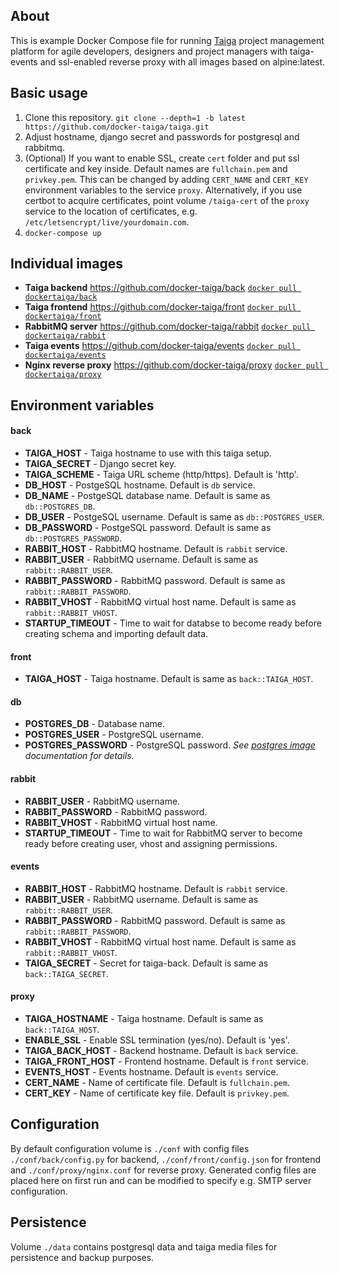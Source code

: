 ## About
This is example Docker Compose file for running [Taiga](https://taiga.io) project management platform for agile developers, designers and project managers with taiga-events and ssl-enabled reverse proxy with all images based on alpine:latest.

## Basic usage
1) Clone this repository.
`git clone --depth=1 -b latest https://github.com/docker-taiga/taiga.git`
2) Adjust hostname, django secret and passwords for postgresql and rabbitmq.
2) (Optional) If you want to enable SSL, create `cert` folder and put ssl certificate and key inside. Default names are `fullchain.pem` and `privkey.pem`. This can be changed by adding `CERT_NAME` and `CERT_KEY` environment variables to the service `proxy`. Alternatively, if you use certbot to acquire certificates, point volume `/taiga-cert` of the `proxy` service to the location of certificates, e.g. `/etc/letsencrypt/live/yourdomain.com`.
4) `docker-compose up`

## Individual images
- **Taiga backend**
<https://github.com/docker-taiga/back>
[`docker pull dockertaiga/back`](https://hub.docker.com/r/dockertaiga/back/)
- **Taiga frontend**
<https://github.com/docker-taiga/front>
[`docker pull dockertaiga/front`](https://hub.docker.com/r/dockertaiga/front/)
- **RabbitMQ server**
<https://github.com/docker-taiga/rabbit>
[`docker pull dockertaiga/rabbit`](https://hub.docker.com/r/dockertaiga/rabbit/)
- **Taiga events**
<https://github.com/docker-taiga/events>
[`docker pull dockertaiga/events`](https://hub.docker.com/r/dockertaiga/events/)
- **Nginx reverse proxy**
<https://github.com/docker-taiga/proxy>
[`docker pull dockertaiga/proxy`](https://hub.docker.com/r/dockertaiga/proxy/)

## Environment variables

#### back
- **TAIGA_HOST** - Taiga hostname to use with this taiga setup.
- **TAIGA_SECRET** - Django secret key.
- **TAIGA_SCHEME** - Taiga URL scheme (http/https). Default is 'http'.
- **DB_HOST** - PostgeSQL hostname. Default is `db` service.
- **DB_NAME** - PostgeSQL database name. Default is same as `db::POSTGRES_DB`.
- **DB_USER** - PostgeSQL username. Default is same as `db::POSTGRES_USER`.
- **DB_PASSWORD** - PostgeSQL password. Default is same as `db::POSTGRES_PASSWORD`.
- **RABBIT_HOST** - RabbitMQ hostname. Default is `rabbit` service.
- **RABBIT_USER** - RabbitMQ username. Default is same as `rabbit::RABBIT_USER`.
- **RABBIT_PASSWORD** - RabbitMQ password. Default is same as `rabbit::RABBIT_PASSWORD`.
- **RABBIT_VHOST** - RabbitMQ virtual host name. Default is same as `rabbit::RABBIT_VHOST`.
- **STARTUP_TIMEOUT** - Time to wait for databse to become ready before creating schema and importing default data.

#### front
- **TAIGA_HOST** - Taiga hostname. Default is same as `back::TAIGA_HOST`.

#### db
- **POSTGRES_DB** - Database name.
- **POSTGRES_USER** - PostgreSQL username.
- **POSTGRES_PASSWORD** - PostgreSQL password.
*See [postgres image](https://hub.docker.com/_/postgres/) documentation for details.*

#### rabbit
- **RABBIT_USER** - RabbitMQ username.
- **RABBIT_PASSWORD** - RabbitMQ password.
- **RABBIT_VHOST** - RabbitMQ virtual host name.
- **STARTUP_TIMEOUT** - Time to wait for RabbitMQ server to become ready before creating user, vhost and assigning permissions.

#### events
- **RABBIT_HOST** - RabbitMQ hostname. Default is `rabbit` service.
- **RABBIT_USER** - RabbitMQ username. Default is same as `rabbit::RABBIT_USER`.
- **RABBIT_PASSWORD** - RabbitMQ password. Default is same as `rabbit::RABBIT_PASSWORD`.
- **RABBIT_VHOST** - RabbitMQ virtual host name. Default is same as `rabbit::RABBIT_VHOST`.
- **TAIGA_SECRET** - Secret for taiga-back. Default is same as `back::TAIGA_SECRET`.

#### proxy
- **TAIGA_HOSTNAME** - Taiga hostname. Default is same as `back::TAIGA_HOST`.
- **ENABLE_SSL** - Enable SSL termination (yes/no). Default is 'yes'.
- **TAIGA_BACK_HOST** - Backend hostname. Default is `back` service.
- **TAIGA_FRONT_HOST** - Frontend hostname. Default is `front` service.
- **EVENTS_HOST** - Events hostname. Default is `events` service.
- **CERT_NAME** - Name of certificate file. Default is `fullchain.pem`.
- **CERT_KEY** - Name of certificate key file. Default is `privkey.pem`.

## Configuration
By default configuration volume is `./conf` with config files `./conf/back/config.py` for backend, `./conf/front/config.json` for frontend and `./conf/proxy/nginx.conf` for reverse proxy. Generated config files are placed here on first run and can be modified to specify e.g. SMTP server configuration.

## Persistence
Volume `./data` contains postgresql data and taiga media files for persistence and backup purposes.
